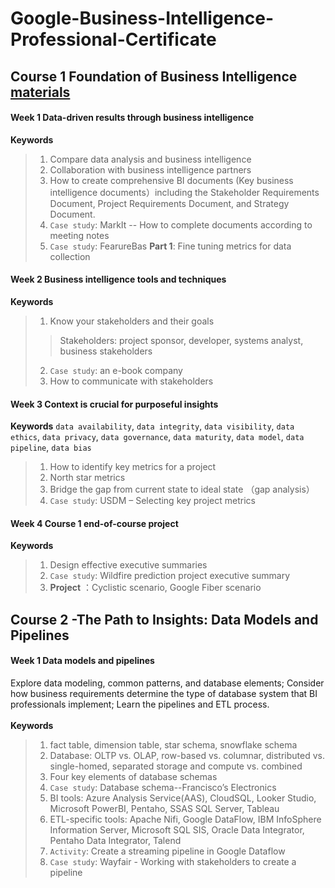# Google-Business-Intelligence-Professional-Certificate
## Course 1 Foundation of Business Intelligence [materials](https://github.com/cc59chong/Google-Business-Intelligence-Professional-Certificate/tree/main/Course%201-Foundations%20of%20Business%20Intelligence)
#### Week 1 Data-driven results through business intelligence
**Keywords**
> 1.	Compare data analysis and business intelligence
> 2.	Collaboration with business intelligence partners
> 3.	How to create comprehensive BI documents (Key business intelligence documents）including the Stakeholder Requirements Document, Project Requirements Document, and Strategy Document.
> 4.  `Case study`: MarkIt -- How to complete documents according to meeting notes
> 5.  `Case study`: FearureBas **Part 1**: Fine tuning metrics for data collection
#### Week 2 Business intelligence tools and techniques
**Keywords**
> 1.  Know your stakeholders and their goals
>> Stakeholders: project sponsor, developer, systems analyst, business stakeholders
> 2. `Case study`: an e-book company
> 3.	How to communicate with stakeholders
#### Week 3 Context is crucial for purposeful insights
**Keywords**
`data availability`, `data integrity`, `data visibility`, `data ethics`, `data privacy`, `data governance`, `data maturity`, `data model`, `data pipeline`, `data bias` <br>
> 1.	How to identify key metrics for a project
> 2.	North star metrics
> 3.	Bridge the gap from current state to ideal state （gap analysis）
> 4.	`Case study`: USDM – Selecting key project metrics
#### Week 4 Course 1 end-of-course project
**Keywords**
> 1.	Design effective executive summaries
> 2.  `Case study`: Wildfire prediction project executive summary
> 3.	**Project** ：Cyclistic scenario, Google Fiber scenario
## Course 2 -The Path to Insights: Data Models and Pipelines
#### Week 1 Data models and pipelines
Explore data modeling, common patterns, and database elements; Consider how business requirements determine the type of database system that BI professionals implement; Learn the pipelines and ETL process.<br><br>
**Keywords**
> 1.	fact table, dimension table, star schema, snowflake schema
> 2.	Database: OLTP vs. OLAP, row-based vs. columnar, distributed vs. single-homed, separated storage and compute vs. combined
> 3.	Four key elements of database schemas
> 4.	`Case study`: Database schema--Francisco’s Electronics
> 5.	BI tools: Azure Analysis Service(AAS), CloudSQL, Looker Studio, Microsoft PowerBI, Pentaho, SSAS SQL Server, Tableau
> 6.	ETL-specific tools: Apache Nifi, Google DataFlow, IBM InfoSphere Information Server, Microsoft SQL SIS, Oracle Data Integrator, Pentaho Data Integrator, Talend
> 7.  `Activity`: Create a streaming pipeline in Google Dataflow
> 8.	`Case study`: Wayfair - Working with stakeholders to create a pipeline
